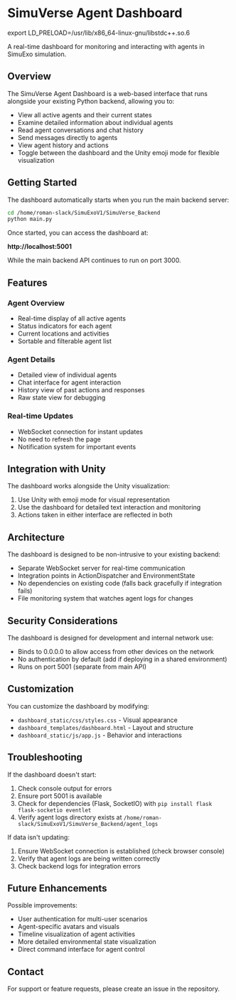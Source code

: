 # SimuVerse Agent Dashboard

export LD_PRELOAD=/usr/lib/x86_64-linux-gnu/libstdc++.so.6


A real-time dashboard for monitoring and interacting with agents in SimuExo simulation.

## Overview

The SimuVerse Agent Dashboard is a web-based interface that runs alongside your existing Python backend, allowing you to:
- View all active agents and their current states
- Examine detailed information about individual agents
- Read agent conversations and chat history
- Send messages directly to agents
- View agent history and actions
- Toggle between the dashboard and the Unity emoji mode for flexible visualization

## Getting Started

The dashboard automatically starts when you run the main backend server:

```bash
cd /home/roman-slack/SimuExoV1/SimuVerse_Backend
python main.py
```

Once started, you can access the dashboard at:

**http://localhost:5001**

While the main backend API continues to run on port 3000.

## Features

### Agent Overview
- Real-time display of all active agents
- Status indicators for each agent
- Current locations and activities
- Sortable and filterable agent list

### Agent Details
- Detailed view of individual agents
- Chat interface for agent interaction
- History view of past actions and responses
- Raw state view for debugging

### Real-time Updates
- WebSocket connection for instant updates
- No need to refresh the page
- Notification system for important events

## Integration with Unity

The dashboard works alongside the Unity visualization:

1. Use Unity with emoji mode for visual representation
2. Use the dashboard for detailed text interaction and monitoring
3. Actions taken in either interface are reflected in both

## Architecture

The dashboard is designed to be non-intrusive to your existing backend:

- Separate WebSocket server for real-time communication
- Integration points in ActionDispatcher and EnvironmentState
- No dependencies on existing code (falls back gracefully if integration fails)
- File monitoring system that watches agent logs for changes

## Security Considerations

The dashboard is designed for development and internal network use:

- Binds to 0.0.0.0 to allow access from other devices on the network
- No authentication by default (add if deploying in a shared environment)
- Runs on port 5001 (separate from main API)

## Customization

You can customize the dashboard by modifying:

- `dashboard_static/css/styles.css` - Visual appearance
- `dashboard_templates/dashboard.html` - Layout and structure
- `dashboard_static/js/app.js` - Behavior and interactions

## Troubleshooting

If the dashboard doesn't start:

1. Check console output for errors
2. Ensure port 5001 is available
3. Check for dependencies (Flask, SocketIO) with `pip install flask flask-socketio eventlet`
4. Verify agent logs directory exists at `/home/roman-slack/SimuExoV1/SimuVerse_Backend/agent_logs`

If data isn't updating:

1. Ensure WebSocket connection is established (check browser console)
2. Verify that agent logs are being written correctly
3. Check backend logs for integration errors

## Future Enhancements

Possible improvements:

- User authentication for multi-user scenarios
- Agent-specific avatars and visuals
- Timeline visualization of agent activities
- More detailed environmental state visualization
- Direct command interface for agent control

## Contact

For support or feature requests, please create an issue in the repository.